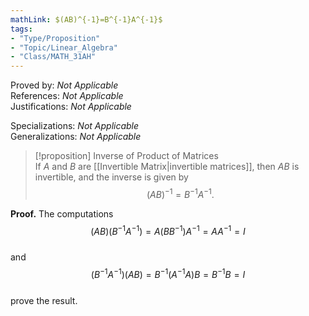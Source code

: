 ```yaml
---  
mathLink: $(AB)^{-1}=B^{-1}A^{-1}$  
tags:  
- "Type/Proposition"  
- "Topic/Linear_Algebra"  
- "Class/MATH_31AH"  
---  
```

Proved by: <i>Not Applicable</i>  
References: <i>Not Applicable</i>  
Justifications: <i>Not Applicable</i>  
  
Specializations: <i>Not Applicable</i>  
Generalizations: <i>Not Applicable</i>  
  
> [!proposition] Inverse of Product of Matrices  
> If $A$ and $B$ are [[Invertible Matrix|invertible matrices]], then $AB$ is invertible, and the inverse is given by  
> $$(AB)^{-1}=B^{-1}A^{-1}.$$  
  
**Proof.** The computations  
$$(AB)(B^{-1}A^{-1})=A(BB^{-1})A^{-1}=AA^{-1}=I$$  
and  
$$(B^{-1}A^{-1})(AB)=B^{-1}(A^{-1}A)B=B^{-1}B=I$$  
prove the result.  
